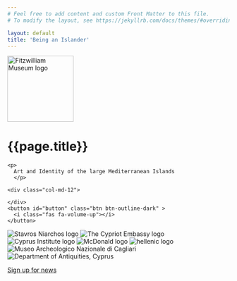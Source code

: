 ```yaml
---
# Feel free to add content and custom Front Matter to this file.
# To modify the layout, see https://jekyllrb.com/docs/themes/#overriding-theme-defaults

layout: default
title: 'Being an Islander'
---
```


<div class="section pp-scrollable" id="holding">
  <div class="intro col-md-12 my-5">
    <a href="https://www.fitzmuseum.cam.ac.uk"><img src="https://beta.fitz.ms/images/logos/Fitz_logo_white.png" width="150" alt="Fitzwilliam Museum logo" class="img-fluid"/></a>
     <h1>
      {{page.title}}
    </h1>

    <p>
      Art and Identity of the large Mediterranean Islands
      </p>

    <div class="col-md-12">

    </div>
    <button id="button" class="btn btn-outline-dark" >
      <i class="fas fa-volume-up"></i>
    </button>
</div>
  <div id="player">
      <audio autoplay hidden loop controls>
       <source src="{{ site.baseurl }}/mp3/sea.mp3" type="audio/mpeg">
          If you're reading this, audio isn't supported.
      </audio>
  </div>
 
</div>

<div class="section pp-scrollable" id="sponsors">
  <div class="col-md-12 justify-content-center my-5">
    <div class="col justify-content-center mb-2">
      <img src="https://content.fitz.ms/fitz-website/assets/SNF%20primary%20logo_short_hi.jpg?key=directus-medium-contain" alt="Stavros Niarchos logo" class="img-fluid mr-2 mb-2"/>
      <img src="{{ site.baseurl }}/images/cyprus.png" alt="The Cypriot Embassy logo" class="img-fluid mr-2 mb-2" />
     </div>
    <div class="col justify-content-center mb-2">
      <img src="https://content.fitz.ms/fitz-website/assets/cyprusInst.png?key=directus-medium-contain" alt="Cyprus Institute logo" class="img-fluid mr-2 mb-2" />
      <img src="https://content.fitz.ms/fitz-website/assets/mcd.png?key=directus-medium-contain" alt="McDonald logo" class="img-fluid mr-2 mb-2" />
      <img src="https://content.fitz.ms/fitz-website/assets/ipsfXwD4.jpeg?key=directus-medium-contain" alt="hellenic logo" class="img-fluid mr-2 mb-2" />
    </div>
    <div class="col justify-content-center mb-2">
      <img src="https://content.fitz.ms/fitz-website/assets/calgiari.png?key=directus-medium-contain" alt="Museo Archeologico Nazionale di Cagliari" class="img-fluid mr-2 mb-2" />
      <img src="https://content.fitz.ms/fitz-website/assets/6612da61425d98755836902a8bde1bce_L.jpg?key=directus-medium-contain" alt="Department of Antiquities, Cyprus" class="img-fluid mr-2 mb-2" />
    </div>
  </div>
  <div class="row">
    <div class="col-md-12 d-flex justify-content-center mt-5">
    <p>
      <a class="btn btn-outline-dark" href="https://tickets.museums.cam.ac.uk/account/create">Sign up for news</a>
    </p>
    </div>
</div>


</div>
